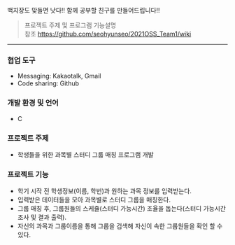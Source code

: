 백지장도 맞들면 낫다!! 함께 공부할 친구를 만들어드립니다!!

>프로젝트 주제 및 프로그램 기능설명  
>참조 https://github.com/seohyunseo/2021OSS_Team1/wiki

---
### 협업 도구
- Messaging: Kakaotalk, Gmail
- Code sharing: Github

### 개발 환경 및 언어
- C

### 프로젝트 주제
- 학생들을 위한 과목별 스터디 그룹 매칭 프로그램 개발

### 프로젝트 기능
- 학기 시작 전 학생정보(이름, 학번)과 원하는 과목 정보를 입력받는다.
- 입력받은 데이터들을 모아 과목별로 스터디 그룹을 매칭한다.
- 그룹 매칭 후, 그룹원들의 스케쥴(스터디 가능시간) 조율을 돕는다(스터디 가능시간 조사 및 결과 출력).
- 자신의 과목과 그룹이름을 통해 그룹을 검색해 자신이 속한 그룹원들을 확인 할 수 있다.
